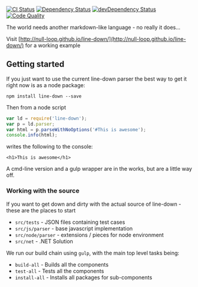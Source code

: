 [![CI Status](https://travis-ci.org/null-loop/line-down.svg?branch=master)](https://travis-ci.org/null-loop/line-down)
[![Dependency Status](https://david-dm.org/null-loop/line-down.svg)](https://david-dm.org/null-loop/line-down)
[![devDependency Status](https://david-dm.org/null-loop/line-down/dev-status.svg)](https://david-dm.org/null-loop/line-down#info=devDependencies)
[![Code Quality](https://img.shields.io/codacy/22102be6eccf4cd8a97c7506c5d322d2.svg)](https://www.codacy.com/public/nullloop/line-down)

The world needs another markdown-like language - no really it does...

Visit [http://null-loop.github.io/line-down/](http://null-loop.github.io/line-down/) for a working example

## Getting started

If you just want to use the current line-down parser the best way to get it right now is as a node package:

```npm install line-down --save```

Then from a node script

```javascript
var ld = require('line-down');
var p = ld.parser;
var html = p.parseWithNoOptions('#This is awesome');
console.info(html);
```
writes the following to the console:
```
<h1>This is awesome</h1>
```
A cmd-line version and a gulp wrapper are in the works, but are a little way off.

### Working with the source

If you want to get down and dirty with the actual source of line-down - these are the places to start

* `src/tests` - JSON files containing test cases
* `src/js/parser` - base javascript implementation
* `src/node/parser` - extensions / pieces for node environment
* `src/net` - .NET Solution

We run our build chain using `gulp`, with the main top level tasks being:

* `build-all` - Builds all the components
* `test-all` - Tests all the components
* `install-all` - Installs all packages for sub-components
